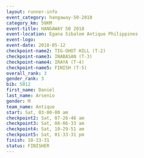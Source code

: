 ```yaml
---
layout: runner-info 
event_category: hangaway-50-2018 
category_km: 50KM 
event-title: HANGAWAY 50 2018 
event-location: Egana Sibalom Antique Philippines 
event-logo: 
event-date: 2018-05-12 
checkpoint-name2: TIG-OHOT HILL (T-2) 
checkpoint-name3: INABASAN (T-3) 
checkpoint-name4: IRAYA (T-4) 
checkpoint-name5: FINISH (T-5) 
overall_rank: 3
gender_rank: 3
bib: 5012
first_name: Daniel
last_name: Arsenio
gender: M
team_name: Antique
start: Sat, 03-00-00 am
checkpoint2: Sat, 07-26-46 am
checkpoint3: Sat, 08-06-33 am
checkpoint4: Sat, 10-29-51 am
checkpoint5: Sat, 01-33-31 pm
finish: 10-33-31
status: FINISHER
---
```

